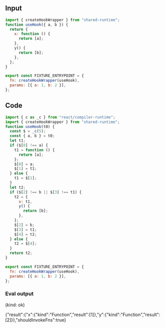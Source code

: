
## Input

```javascript
import { createHookWrapper } from "shared-runtime";
function useHook({ a, b }) {
  return {
    x: function () {
      return [a];
    },
    y() {
      return [b];
    },
  };
}

export const FIXTURE_ENTRYPOINT = {
  fn: createHookWrapper(useHook),
  params: [{ a: 1, b: 2 }],
};

```

## Code

```javascript
import { c as _c } from "react/compiler-runtime";
import { createHookWrapper } from "shared-runtime";
function useHook(t0) {
  const $ = _c(5);
  const { a, b } = t0;
  let t1;
  if ($[0] !== a) {
    t1 = function () {
      return [a];
    };
    $[0] = a;
    $[1] = t1;
  } else {
    t1 = $[1];
  }
  let t2;
  if ($[2] !== b || $[3] !== t1) {
    t2 = {
      x: t1,
      y() {
        return [b];
      },
    };
    $[2] = b;
    $[3] = t1;
    $[4] = t2;
  } else {
    t2 = $[4];
  }
  return t2;
}

export const FIXTURE_ENTRYPOINT = {
  fn: createHookWrapper(useHook),
  params: [{ a: 1, b: 2 }],
};

```
      
### Eval output
(kind: ok) <div>{"result":{"x":{"kind":"Function","result":[1]},"y":{"kind":"Function","result":[2]}},"shouldInvokeFns":true}</div>
